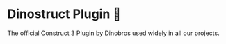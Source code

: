 # Dinostruct Plugin 🦖

The official Construct 3 Plugin by Dinobros used widely in all our projects.
